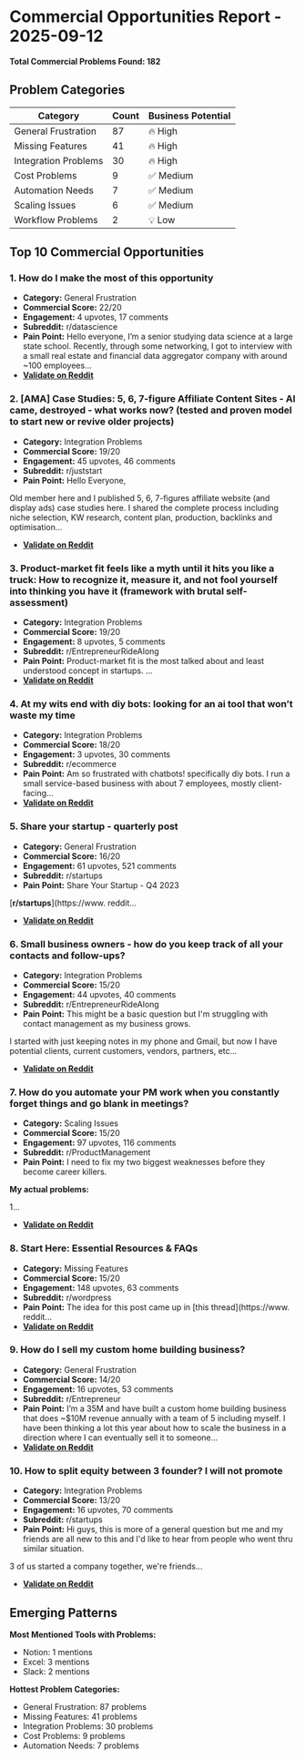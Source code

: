 # Commercial Opportunities Report - 2025-09-12

**Total Commercial Problems Found: 182**

## Problem Categories

| Category | Count | Business Potential |
|----------|-------|-------------------|
| General Frustration | 87 | 🔥 High |
| Missing Features | 41 | 🔥 High |
| Integration Problems | 30 | 🔥 High |
| Cost Problems | 9 | ✅ Medium |
| Automation Needs | 7 | ✅ Medium |
| Scaling Issues | 6 | ✅ Medium |
| Workflow Problems | 2 | 💡 Low |

## Top 10 Commercial Opportunities

### 1. How do I make the most of this opportunity
- **Category:** General Frustration
- **Commercial Score:** 22/20
- **Engagement:** 4 upvotes, 17 comments
- **Subreddit:** r/datascience
- **Pain Point:** Hello everyone, I’m a senior studying data science at a large state school.  Recently, through some networking, I got to interview with a small real estate and financial data aggregator company with around \~100 employees...
- **[Validate on Reddit](https://reddit.com/r/datascience/comments/1n0ep0g/how_do_i_make_the_most_of_this_opportunity/)**

### 2. [AMA] Case Studies: 5, 6, 7-figure Affiliate Content Sites - AI came, destroyed - what works now? (tested and proven model to start new or revive older projects)
- **Category:** Integration Problems
- **Commercial Score:** 19/20
- **Engagement:** 45 upvotes, 46 comments
- **Subreddit:** r/juststart
- **Pain Point:** Hello Everyone,

Old member here and I published 5, 6, 7-figures affiliate website (and display ads) case studies here.  I shared the complete process including niche selection, KW research, content plan, production, backlinks and optimisation...
- **[Validate on Reddit](https://reddit.com/r/juststart/comments/1l2gv1x/ama_case_studies_5_6_7figure_affiliate_content/)**

### 3. Product-market fit feels like a myth until it hits you like a truck: How to recognize it, measure it, and not fool yourself into thinking you have it (framework with brutal self-assessment)
- **Category:** Integration Problems
- **Commercial Score:** 19/20
- **Engagement:** 8 upvotes, 5 comments
- **Subreddit:** r/EntrepreneurRideAlong
- **Pain Point:** Product-market fit is the most talked about and least understood concept in startups. ...
- **[Validate on Reddit](https://reddit.com/r/EntrepreneurRideAlong/comments/1n458pe/productmarket_fit_feels_like_a_myth_until_it_hits/)**

### 4. At my wits end with diy bots: looking for an ai tool that won’t waste my time
- **Category:** Integration Problems
- **Commercial Score:** 18/20
- **Engagement:** 3 upvotes, 30 comments
- **Subreddit:** r/ecommerce
- **Pain Point:** Am so frustrated with chatbots! specifically diy bots.  I run a small service-based business with about 7 employees, mostly client-facing...
- **[Validate on Reddit](https://reddit.com/r/ecommerce/comments/1ncj9fk/at_my_wits_end_with_diy_bots_looking_for_an_ai/)**

### 5. Share your startup - quarterly post
- **Category:** General Frustration
- **Commercial Score:** 16/20
- **Engagement:** 61 upvotes, 521 comments
- **Subreddit:** r/startups
- **Pain Point:** Share Your Startup - Q4 2023

[**r/startups**](https://www. reddit...
- **[Validate on Reddit](https://reddit.com/r/startups/comments/1lxc97s/share_your_startup_quarterly_post/)**

### 6. Small business owners - how do you keep track of all your contacts and follow-ups?
- **Category:** Integration Problems
- **Commercial Score:** 15/20
- **Engagement:** 44 upvotes, 40 comments
- **Subreddit:** r/EntrepreneurRideAlong
- **Pain Point:** This might be a basic question but I'm struggling with contact management as my business grows. 

I started with just keeping notes in my phone and Gmail, but now I have potential clients, current customers, vendors, partners, etc...
- **[Validate on Reddit](https://reddit.com/r/EntrepreneurRideAlong/comments/1n3ernt/small_business_owners_how_do_you_keep_track_of/)**

### 7. How do you automate your PM work when you constantly forget things and go blank in meetings?
- **Category:** Scaling Issues
- **Commercial Score:** 15/20
- **Engagement:** 97 upvotes, 116 comments
- **Subreddit:** r/ProductManagement
- **Pain Point:** I need to fix my two biggest weaknesses before they become career killers. 

**My actual problems:**

1...
- **[Validate on Reddit](https://reddit.com/r/ProductManagement/comments/1n36z4s/how_do_you_automate_your_pm_work_when_you/)**

### 8. Start Here: Essential Resources & FAQs
- **Category:** Missing Features
- **Commercial Score:** 15/20
- **Engagement:** 148 upvotes, 63 comments
- **Subreddit:** r/wordpress
- **Pain Point:** The idea for this post came up in [this thread](https://www. reddit...
- **[Validate on Reddit](https://reddit.com/r/Wordpress/comments/1cqlvod/start_here_essential_resources_faqs/)**

### 9. How do I sell my custom home building business?
- **Category:** General Frustration
- **Commercial Score:** 14/20
- **Engagement:** 16 upvotes, 53 comments
- **Subreddit:** r/Entrepreneur
- **Pain Point:** I’m a 35M and have built a custom home building business that does ~$10M revenue annually with a team of 5 including myself.  I have been thinking a lot this year about how to scale the business in a direction where I can eventually sell it to someone...
- **[Validate on Reddit](https://reddit.com/r/Entrepreneur/comments/1mz6gx6/how_do_i_sell_my_custom_home_building_business/)**

### 10. How to split equity between 3 founder? I will not promote
- **Category:** Integration Problems
- **Commercial Score:** 13/20
- **Engagement:** 16 upvotes, 70 comments
- **Subreddit:** r/startups
- **Pain Point:** Hi guys, this is more of a general question but me and my friends are all new to this and I'd like to hear from people who went thru similar situation. 

3 of us started a company together, we're friends...
- **[Validate on Reddit](https://reddit.com/r/startups/comments/1mzg3et/how_to_split_equity_between_3_founder_i_will_not/)**


## Emerging Patterns

**Most Mentioned Tools with Problems:**
- Notion: 1 mentions
- Excel: 3 mentions
- Slack: 2 mentions

**Hottest Problem Categories:**
- General Frustration: 87 problems
- Missing Features: 41 problems
- Integration Problems: 30 problems
- Cost Problems: 9 problems
- Automation Needs: 7 problems
